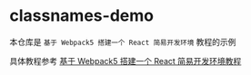 # classnames-demo

本仓库是 `基于 Webpack5 搭建一个 React 简易开发环境` 教程的示例

具体教程参考 [基于 Webpack5 搭建一个 React 简易开发环境教程](https://codermore.com/post/2022/12/03/zsox3w/)